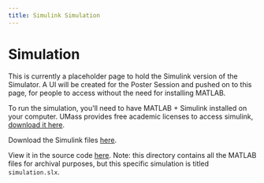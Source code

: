 ```yaml
---
title: Simulink Simulation
---
```

# Simulation

This is currently a placeholder page to hold the Simulink version of the Simulator. A UI will be created for the Poster Session and pushed on to this page, for people to access without the need for installing MATLAB.

To run the simulation, you'll need to have MATLAB + Simulink installed on your computer. UMass provides free academic licenses to access simulink, <a href="https://www.umass.edu/it/software/matlab">download it here</a>.

Download the Simulink files <a href="https://github.com/suobset/iCons3/raw/main/MATLAB/simulation.slx">here</a>.

View it in the source code <a href="https://github.com/suobset/iCons3/tree/main/MATLAB">here</a>. Note: this directory contains all the MATLAB files for archival purposes, but this specific simulation is titled ```simulation.slx```.